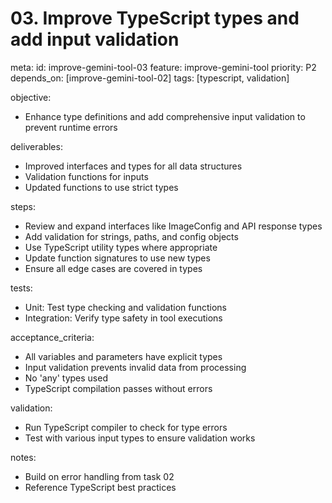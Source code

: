 # 03. Improve TypeScript types and add input validation

meta:
id: improve-gemini-tool-03
feature: improve-gemini-tool
priority: P2
depends_on: [improve-gemini-tool-02]
tags: [typescript, validation]

objective:

- Enhance type definitions and add comprehensive input validation to prevent runtime errors

deliverables:

- Improved interfaces and types for all data structures
- Validation functions for inputs
- Updated functions to use strict types

steps:

- Review and expand interfaces like ImageConfig and API response types
- Add validation for strings, paths, and config objects
- Use TypeScript utility types where appropriate
- Update function signatures to use new types
- Ensure all edge cases are covered in types

tests:

- Unit: Test type checking and validation functions
- Integration: Verify type safety in tool executions

acceptance_criteria:

- All variables and parameters have explicit types
- Input validation prevents invalid data from processing
- No 'any' types used
- TypeScript compilation passes without errors

validation:

- Run TypeScript compiler to check for type errors
- Test with various input types to ensure validation works

notes:

- Build on error handling from task 02
- Reference TypeScript best practices
